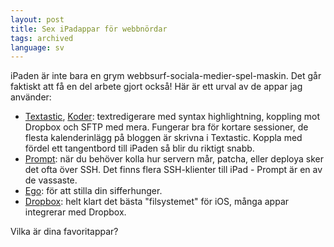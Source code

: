 ```yaml
---
layout: post
title: Sex iPadappar för webbnördar
tags: archived
language: sv
---
```


iPaden är inte bara en grym webbsurf-sociala-medier-spel-maskin. Det går faktiskt att få en del arbete gjort också! Här är ett urval av de appar jag använder:

* [Textastic](https://www.textasticapp.com), [Koder](https://www.koderapp.com): textredigerare med syntax highlightning, koppling mot Dropbox och SFTP med mera. Fungerar bra för kortare sessioner, de flesta kalenderinlägg på bloggen är skrivna i Textastic. Koppla med fördel ett tangentbord till iPaden så blir du riktigt snabb.
* [Prompt](https://www.panic.com/blog/2011/04/introducing-prompt-ssh-for-ios): när du behöver kolla hur servern mår, patcha, eller deploya sker det ofta över SSH. Det finns flera SSH-klienter till iPad - Prompt är en av de vassaste.
* [Ego](https://ego-app.com): för att stilla din sifferhunger.
* [Dropbox](https://www.dropbox.com/ipad): helt klart det bästa "filsystemet" för iOS, många appar integrerar med Dropbox.

Vilka är dina favoritappar?
